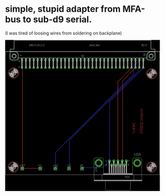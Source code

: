 # simple, stupid adapter from MFA-bus to sub-d9 serial.

(I was tired of loosing wires from soldering on backplane)

![ser-adapter](https://github.com/petersieg/MFA/blob/master/ser-adapter/ser-adapter.png)
